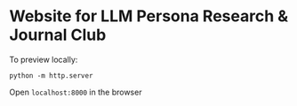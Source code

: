 # Website for LLM Persona Research & Journal Club

To preview locally:

```
python -m http.server
```

Open `localhost:8000` in the browser

